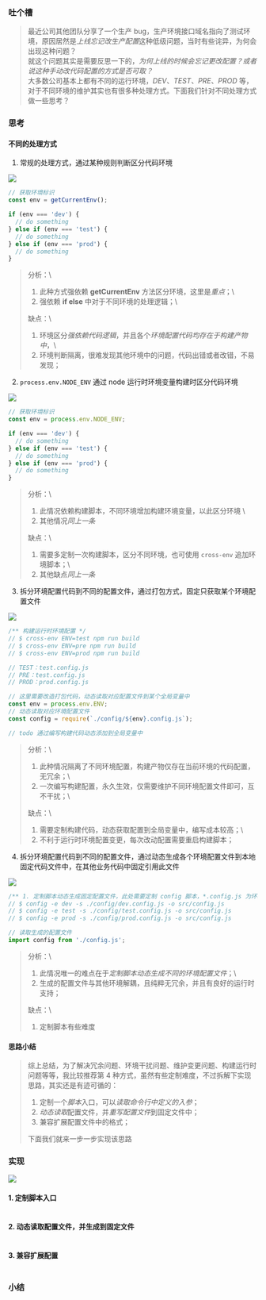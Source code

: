 ### 吐个槽

> 最近公司其他团队分享了一个生产 bug，生产环境接口域名指向了测试环境，原因居然是*上线忘记改生产配置*这种低级问题，当时有些诧异，为何会出现这种问题？\
> 就这个问题其实是需要反思一下的，*为何上线的时候会忘记更改配置？*或者说这种*手动改代码配置的方式是否可取？* \
> 大多数公司基本上都有不同的运行环境，_DEV_、_TEST_、_PRE_、_PROD_ 等，对于不同环境的维护其实也有很多种处理方式。下面我们针对不同处理方式做一些思考？

### 思考

#### 不同的处理方式

1. 常规的处理方式，通过某种规则判断区分代码环境

![](./images/t_1.png)

```typescript
// 获取环境标识
const env = getCurrentEnv();

if (env === 'dev') {
  // do something
} else if (env === 'test') {
  // do something
} else if (env === 'prod') {
  // do something
}
```

> 分析：\
>
> 1. 此种方式强依赖 **getCurrentEnv** 方法区分环境，这里是*重点*；\
> 2. 强依赖 **if else** 中对于不同环境的处理逻辑；\
>
> 缺点：\
>
> 1. 环境区分*强依赖代码逻辑*，并且各个*环境配置代码均存在于构建产物中*，\
> 2. 环境判断隔离，很难发现其他环境中的问题，代码出错或者改错，不易发现；

2. `process.env.NODE_ENV` 通过 node 运行时环境变量构建时区分代码环境

![](./images/t_2.png)

```typescript
// 获取环境标识
const env = process.env.NODE_ENV;

if (env === 'dev') {
  // do something
} else if (env === 'test') {
  // do something
} else if (env === 'prod') {
  // do something
}
```

> 分析：\
>
> 1. 此情况依赖构建脚本，不同环境增加构建环境变量，以此区分环境 \
> 2. 其他情况*同上一条*
>
> 缺点：\
>
> 1. 需要多定制一次构建脚本，区分不同环境，也可使用 `cross-env` 追加环境脚本；\
> 2. 其他缺点*同上一条*

3. 拆分环境配置代码到不同的配置文件，通过打包方式，固定只获取某个环境配置文件

![](./images/t_3.png)

```typescript
/** 构建运行时环境配置 */
// $ cross-env ENV=test npm run build
// $ cross-env ENV=pre npm run build
// $ cross-env ENV=prod npm run build

// TEST：test.config.js
// PRE：test.config.js
// PROD：prod.config.js

// 这里需要改造打包代码，动态读取对应配置文件到某个全局变量中
const env = process.env.ENV;
// 动态读取对应环境配置文件
const config = require(`./config/${env}.config.js`);

// todo 通过编写构建代码动态添加到全局变量中
```

> 分析：\
>
> 1. 此种情况隔离了不同环境配置，构建产物仅存在当前环境的代码配置，无冗余；\
> 2. 一次编写构建配置，永久生效，仅需要维护不同环境配置文件即可，互不干扰；\
>
> 缺点：\
>
> 1. 需要定制构建代码，动态获取配置到全局变量中，编写成本较高；\
> 2. 不利于运行时环境配置变更，每次改动配置需要重启构建脚本；

4. 拆分环境配置代码到不同的配置文件，通过动态生成各个环境配置文件到本地固定代码文件中，在其他业务代码中固定引用此文件

![](./images/t_4.png)

```typescript
/** 1. 定制脚本动态生成固定配置文件，此处需要定制 config 脚本，*.config.js 为环境配置文件，-s 对应源文件，-o 对应输出文件 */
// $ config -e dev -s ./config/dev.config.js -o src/config.js
// $ config -e test -s ./config/test.config.js -o src/config.js
// $ config -e prod -s ./config/prod.config.js -o src/config.js

// 读取生成的配置文件
import config from './config.js';
```

> 分析：\
>
> 1. 此情况唯一的难点在于*定制脚本动态生成不同的环境配置文件*；\
> 2. 生成的配置文件与其他环境解耦，且纯粹无冗余，并且有良好的运行时支持；
>
> 缺点：\
>
> 1. 定制脚本有些难度

#### 思路小结

> 综上总结，为了解决冗余问题、环境干扰问题、维护变更问题、构建运行时问题等等，我比较推荐第 4 种方式，虽然有些定制难度，不过拆解下实现思路，其实还是有迹可循的：
>
> 1. 定制一个*脚本*入口，可以*读取命令行中定义的入参*；
> 2. *动态读取*配置文件，并*重写配置文件*到固定文件中；
> 3. 兼容扩展配置文件中的格式；
>
> 下面我们就来一步一步实现该思路

### 实现

![](./images/t_4.png)

#### 1. 定制脚本入口

```typescript

```

#### 2. 动态读取配置文件，并生成到固定文件

```typescript

```

#### 3. 兼容扩展配置

```typescript

```

### 小结

